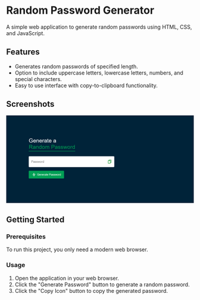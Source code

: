# Random Password Generator

A simple web application to generate random passwords using HTML, CSS, and JavaScript.

## Features

- Generates random passwords of specified length.
- Option to include uppercase letters, lowercase letters, numbers, and special characters.
- Easy to use interface with copy-to-clipboard functionality.

## Screenshots

![Screenshot](img/screenshot.png)

## Getting Started

### Prerequisites

To run this project, you only need a modern web browser.

### Usage

1. Open the application in your web browser.
2. Click the "Generate Password" button to generate a random password.
3. Click the "Copy Icon" button to copy the generated password.
